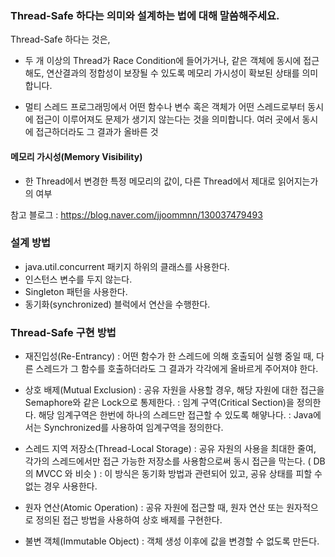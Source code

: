 ### Thread-Safe 하다는 의미와 설계하는 법에 대해 말씀해주세요.

Thread-Safe 하다는 것은,

- 두 개 이상의 Thread가 Race Condition에 들어가거나,
같은 객체에 동시에 접근해도, 연산결과의 정합성이 보장될 수 있도록
메모리 가시성이 확보된 상태를 의미합니다.

- 멀티 스레드 프로그래밍에서 어떤 함수나 변수 혹은 객체가
어떤 스레드로부터 동시에 접근이 이루어져도 문제가 생기지 않는다는 것을 의미합니다.
여러 곳에서 동시에 접근하더라도 그 결과가 올바른 것

#### 메모리 가시성(Memory Visibility)
- 한 Thread에서 변경한 특정 메모리의 값이,
다른 Thread에서 제대로 읽어지는가의 여부

참고 블로그 : https://blog.naver.com/jjoommnn/130037479493

### 설계 방법
- java.util.concurrent 패키지 하위의 클래스를 사용한다.
- 인스턴스 변수를 두지 않는다.
- Singleton 패턴을 사용한다.
- 동기화(synchronized) 블럭에서 연산을 수행한다.

### Thread-Safe 구현 방법
- 재진입성(Re-Entrancy)
: 어떤 함수가 한 스레드에 의해 호출되어 실행 중일 때,
다른 스레드가 그 함수를 호출하더라도 그 결과가 각각에게 올바르게 주어져야 한다.

- 상호 배제(Mutual Exclusion)
: 공유 자원을 사용할 경우, 해당 자원에 대한 접근을 Semaphore와 같은 Lock으로 통제한다.
: 임계 구역(Critical Section)을 정의한다. 해당 임계구역은 한번에 하나의 스레드만 접근할 수 있도록 해얗나다.
: Java에서는 Synchronized를 사용하여 임계구역을 정의한다.

- 스레드 지역 저장소(Thread-Local Storage)
: 공유 자원의 사용을 최대한 줄여, 각가의 스레드에서만 접근 가능한 저장소를 사용함으로써 동시 접근을 막는다. ( DB의 MVCC 와 비슷 )
: 이 방식은 동기화 방법과 관련되어 있고, 공유 상태를 피할 수 없는 경우 사용한다.

- 원자 연산(Atomic Operation)
: 공유 자원에 접근할 때, 원자 연산 또는 원자적으로 정의된 접근 방법을 사용하여 상호 배제를 구현한다.

- 불변 객체(Immutable Object)
: 객체 생성 이후에 값을 변경할 수 없도록 만든다.